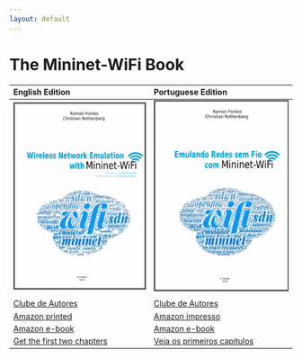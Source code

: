 ```yaml
---
layout: default
---
```


# The Mininet-WiFi Book


| **English Edition**   | **Portuguese Edition**          |
|:-------------|:------------------|
| ![Octocat](https://github.com/mininet-wifi/book/blob/master/assets/images/book-en.png?raw=true)  | ![Octocat](https://github.com/mininet-wifi/book/blob/master/assets/images/book-pt.png?raw=true) |
|   |   |
| [Clube de Autores](https://clubedeautores.com.br/livro/wireless-network-emulation-with-mininet-wifi)           | [Clube de Autores](https://clubedeautores.com.br/livro/emulando-redes-sem-fio-com-mininet-wifi)  |
| [Amazon printed](https://www.amazon.com/dp/6590057141?ref_=pe_3052080_397514860)          | [Amazon impresso](https://www.amazon.com/dp/6590057109) |
| [Amazon e-book](https://www.amazon.com/dp/B082LMBZ7C)   | [Amazon e-book](https://www.amazon.com.br/dp/B07T372QQH) |
| [Get the first two chapters](https://github.com/mininet-wifi/book/blob/master/assets/images/en.pdf?raw=true)   | [Veja os primeiros capitulos](https://github.com/mininet-wifi/book/blob/master/assets/images/pt.pdf?raw=true) |

